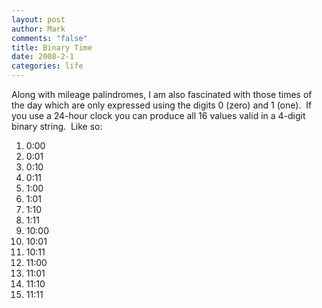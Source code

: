 ```yaml
--- 
layout: post
author: Mark
comments: "false"
title: Binary Time
date: 2008-2-1
categories: life
---
```

Along with mileage palindromes, I am also fascinated with those times of the day which are only expressed using the digits 0 (zero) and 1 (one).  If you use a 24-hour clock you can produce all 16 values valid in a 4-digit binary string.  Like so:
<ol>
	<li>0:00</li>
	<li>0:01</li>
	<li>0:10</li>
	<li>0:11</li>
	<li>1:00</li>
	<li>1:01</li>
	<li>1:10</li>
	<li>1:11</li>
	<li>10:00</li>
	<li>10:01</li>
	<li>10:11</li>
	<li>11:00</li>
	<li>11:01</li>
	<li>11:10</li>
	<li>11:11</li>
</ol>
